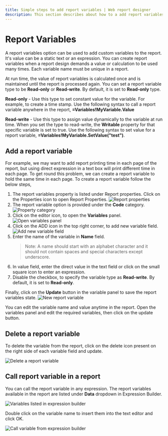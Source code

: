 ```yaml
---
title: Simple steps to add report variables | Web report designer
description: This section describes about how to a add report variables in a RDL report using Bold Report Designer
---
```


# Report Variables

A report variables option can be used to add custom variables to the report. It's value can be a static text or an expression. You can create report variables when a report design demands a value or calculation to be used many times. Each variable name must be unique in a report.

At run time, the value of report variables is calculated once and is maintained until the report is processed again. You can set a report variable  type to be **Read-only** or **Read-write**. By default, it is set to **Read-only** type.

**Read-only** - Use this type to set constant value for the variable. For example, to create a time stamp. Use the following syntax to call a report variable anywhere in the report, **=Variables!MyVariable.Value**

**Read-write** - Use this type to assign value dynamically to the variable at run time. When you set the type to read-write, the **Writable** property for that specific variable is set to true. Use the following syntax to set value for a report variable, **=Variables!MyVariable.SetValue("test")**.

## Add a report variable

For example, we may want to add report printing time in each page of the report, but using direct expression in a text box will print different time in each page. To get round this problem, we can create a report variable to hold the same time in each page. To create a report variable follow the below steps,

1. The report variables property is listed under Report properties. Click on the Properties icon to open Report Properties.
   ![Report properties](/static/assets/on-premise/images/report-designer/compose-report/report-variables/report-properties.png '#width=350px')
2. The report variable option is provided under the **Code** category.
   ![Property category](/static/assets/on-premise/images/report-designer/compose-report/report-variables/variables-option.png '#width=350px')
3. Click on the editor icon, to open the **Variables** panel.
   ![Open variables panel](/static/assets/on-premise/images/report-designer/compose-report/report-variables/edit-icon.png '#width=350px')
4. Click on the ADD icon in the top right corner, to add new variable field.
   ![Add new variable field](/static/assets/on-premise/images/report-designer/compose-report/report-variables/add-option.png '#width=300px')
5. Enter the name of the variable in **Name** field.
   > Note: A name should start with an alphabet character and it should not contain spaces and special characters except underscore.
6. In value field, enter the direct value in the text field or click on the small square icon to enter an expression.
7. Disable the checkbox, to specify the variable type as **Read-write**. By default, it is set to **Read-only**.

Finally, click on the **Update** button in the variable panel to save the report variables state.
![New report variable](/static/assets/on-premise/images/report-designer/compose-report/report-variables/new-variable.png '#width=300px')

You can edit the variable name and value anytime in the report. Open the variables panel and edit the required variables, then click on the update button.

## Delete a report variable

To delete the variable from the report, click on the delete icon present on the right side of each variable field and update.

![Delete a report variable](/static/assets/on-premise/images/report-designer/compose-report/report-variables/delete-option.png '#width=300px')

## Call report variable in a report

You can call the report variable in any expression. The report variables available in the report are listed under **Data** dropdown in Expression Builder.

![Variables listed in expression builder](/static/assets/on-premise/images/report-designer/compose-report/report-variables/variables-in-expression-builder.png '#width=400px')

Double click on the variable name to insert them into the text editor and click OK.

![Call variable from expression builder](/static/assets/on-premise/images/report-designer/compose-report/report-variables/choose-expression.png '#width=400px')